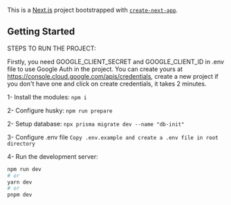 This is a [Next.js](https://nextjs.org/) project bootstrapped with [`create-next-app`](https://github.com/vercel/next.js/tree/canary/packages/create-next-app).

## Getting Started

STEPS TO RUN THE PROJECT:

Firstly, you need GOOGLE_CLIENT_SECRET and GOOGLE_CLIENT_ID in .env file to use Google Auth in the project. You can create yours at https://console.cloud.google.com/apis/credentials, create a new project if you don't have one and click on create credentials, it takes 2 minutes.

1- Install the modules:
``npm i ``

2- Configure husky:
``npm run prepare``

2- Setup database:
``npx prisma migrate dev --name "db-init"``

3- Configure .env file
`` Copy .env.example and create a .env file in root directory ``

4- Run the development server:
```bash
npm run dev
# or
yarn dev
# or
pnpm dev
```
